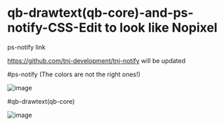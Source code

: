 # qb-drawtext(qb-core)-and-ps-notify-CSS-Edit to look like Nopixel


ps-notify link


https://github.com/tnj-development/tnj-notify will be updated 

#ps-notify (The colors are not the right ones!)

![image](https://user-images.githubusercontent.com/76920136/168722112-a0b14446-4f6a-4918-83df-552316b5f96f.png)

#qb-drawtext(qb-core)


![image](https://user-images.githubusercontent.com/76920136/168722151-8a6e850f-4c58-4df6-8710-ff2f81674b31.png)
